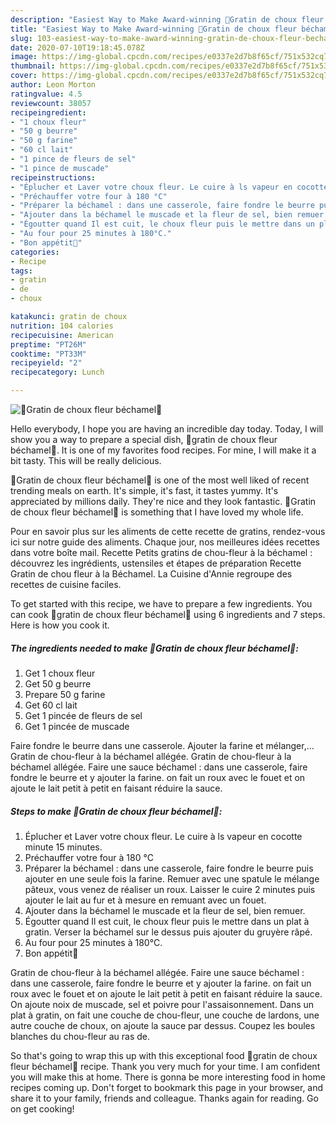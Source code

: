```yaml
---
description: "Easiest Way to Make Award-winning 🔸Gratin de choux fleur béchamel🔸"
title: "Easiest Way to Make Award-winning 🔸Gratin de choux fleur béchamel🔸"
slug: 103-easiest-way-to-make-award-winning-gratin-de-choux-fleur-bechamel
date: 2020-07-10T19:18:45.078Z
image: https://img-global.cpcdn.com/recipes/e0337e2d7b8f65cf/751x532cq70/🔸gratin-de-choux-fleur-bechamel🔸-photo-principale-de-la-recette.jpg
thumbnail: https://img-global.cpcdn.com/recipes/e0337e2d7b8f65cf/751x532cq70/🔸gratin-de-choux-fleur-bechamel🔸-photo-principale-de-la-recette.jpg
cover: https://img-global.cpcdn.com/recipes/e0337e2d7b8f65cf/751x532cq70/🔸gratin-de-choux-fleur-bechamel🔸-photo-principale-de-la-recette.jpg
author: Leon Morton
ratingvalue: 4.5
reviewcount: 38057
recipeingredient:
- "1 choux fleur"
- "50 g beurre"
- "50 g farine"
- "60 cl lait"
- "1 pince de fleurs de sel"
- "1 pince de muscade"
recipeinstructions:
- "Éplucher et Laver votre choux fleur. Le cuire à ls vapeur en cocotte minute 15 minutes."
- "Préchauffer votre four à 180 °C"
- "Préparer la béchamel : dans une casserole, faire fondre le beurre puis ajouter en une seule fois la farine. Remuer avec une spatule le mélange pâteux, vous venez de réaliser un roux. Laisser le cuire 2 minutes puis ajouter le lait au fur et à mesure en remuant avec un fouet."
- "Ajouter dans la béchamel le muscade et la fleur de sel, bien remuer."
- "Égoutter quand Il est cuit, le choux fleur puis le mettre dans un plat à gratin. Verser la béchamel sur le dessus puis ajouter du gruyère râpé."
- "Au four pour 25 minutes à 180°C."
- "Bon appétit🍴"
categories:
- Recipe
tags:
- gratin
- de
- choux

katakunci: gratin de choux 
nutrition: 104 calories
recipecuisine: American
preptime: "PT26M"
cooktime: "PT33M"
recipeyield: "2"
recipecategory: Lunch

---
```



![🔸Gratin de choux fleur béchamel🔸](https://img-global.cpcdn.com/recipes/e0337e2d7b8f65cf/751x532cq70/🔸gratin-de-choux-fleur-bechamel🔸-photo-principale-de-la-recette.jpg)

Hello everybody, I hope you are having an incredible day today. Today, I will show you a way to prepare a special dish, 🔸gratin de choux fleur béchamel🔸. It is one of my favorites food recipes. For mine, I will make it a bit tasty. This will be really delicious.

🔸Gratin de choux fleur béchamel🔸 is one of the most well liked of recent trending meals on earth. It's simple, it's fast, it tastes yummy. It's appreciated by millions daily. They're nice and they look fantastic. 🔸Gratin de choux fleur béchamel🔸 is something that I have loved my whole life.

Pour en savoir plus sur les aliments de cette recette de gratins, rendez-vous ici sur notre guide des aliments. Chaque jour, nos meilleures idées recettes dans votre boîte mail. Recette Petits gratins de chou-fleur à la béchamel : découvrez les ingrédients, ustensiles et étapes de préparation Recette Gratin de chou fleur à la Béchamel. La Cuisine d&#39;Annie regroupe des recettes de cuisine faciles.


To get started with this recipe, we have to prepare a few ingredients. You can cook 🔸gratin de choux fleur béchamel🔸 using 6 ingredients and 7 steps. Here is how you cook it.

<!--inarticleads1-->

##### The ingredients needed to make 🔸Gratin de choux fleur béchamel🔸:

1. Get 1 choux fleur
1. Get 50 g beurre
1. Prepare 50 g farine
1. Get 60 cl lait
1. Get 1 pincée de fleurs de sel
1. Get 1 pincée de muscade


Faire fondre le beurre dans une casserole. Ajouter la farine et mélanger,… Gratin de chou-fleur à la béchamel allégée. Gratin de chou-fleur à la béchamel allégée. Faire une sauce béchamel : dans une casserole, faire fondre le beurre et y ajouter la farine. on fait un roux avec le fouet et on ajoute le lait petit à petit en faisant réduire la sauce. 

<!--inarticleads2-->

##### Steps to make 🔸Gratin de choux fleur béchamel🔸:

1. Éplucher et Laver votre choux fleur. Le cuire à ls vapeur en cocotte minute 15 minutes.
1. Préchauffer votre four à 180 °C
1. Préparer la béchamel : dans une casserole, faire fondre le beurre puis ajouter en une seule fois la farine. Remuer avec une spatule le mélange pâteux, vous venez de réaliser un roux. Laisser le cuire 2 minutes puis ajouter le lait au fur et à mesure en remuant avec un fouet.
1. Ajouter dans la béchamel le muscade et la fleur de sel, bien remuer.
1. Égoutter quand Il est cuit, le choux fleur puis le mettre dans un plat à gratin. Verser la béchamel sur le dessus puis ajouter du gruyère râpé.
1. Au four pour 25 minutes à 180°C.
1. Bon appétit🍴


Gratin de chou-fleur à la béchamel allégée. Faire une sauce béchamel : dans une casserole, faire fondre le beurre et y ajouter la farine. on fait un roux avec le fouet et on ajoute le lait petit à petit en faisant réduire la sauce. On ajoute noix de muscade, sel et poivre pour l&#39;assaisonnement. Dans un plat à gratin, on fait une couche de chou-fleur, une couche de lardons, une autre couche de choux, on ajoute la sauce par dessus. Coupez les boules blanches du chou-fleur au ras de. 

So that's going to wrap this up with this exceptional food 🔸gratin de choux fleur béchamel🔸 recipe. Thank you very much for your time. I am confident you will make this at home. There is gonna be more interesting food in home recipes coming up. Don't forget to bookmark this page in your browser, and share it to your family, friends and colleague. Thanks again for reading. Go on get cooking!
